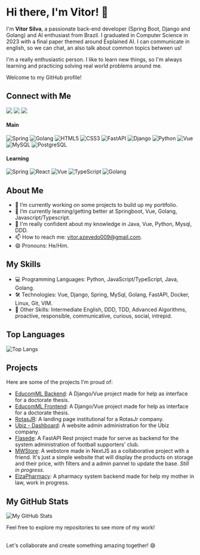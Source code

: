 # Hi there, I'm Vitor! 👋

I'm **Vitor Silva**, a passionate back-end developer (Spring Boot, Django and Golang) and AI enthusiast from Brazil. I graduated in Computer Science in 2023 with a final paper themed around Explained AI. I can communicate in english, so we can chat, an also talk about common topics between us!

I'm a really enthusiastic person. I like to learn new things, so I'm always learning and practicing solving real world problems around me.

Welcome to my GitHub profile! 

## Connect with Me

<div>
<a href="https://www.linkedin.com/in/vitor-azevedo-180999161/" target="_blank"><img loading="lazy" src="https://img.shields.io/badge/-LinkedIn-%230077B5?style=for-the-badge&logo=linkedin&logoColor=white" target="_blank"></a>  
<a href="https://instagram.com/fitor09" target="_blank"><img loading="lazy" src="https://img.shields.io/badge/-Instagram-%23E4405F?style=for-the-badge&logo=instagram&logoColor=white" target="_blank"></a>
<a href = "mailto:contato@vitor.azevedo009@gmail.com"><img loading="lazy" src="https://img.shields.io/badge/Gmail-D14836?style=for-the-badge&logo=gmail&logoColor=white" target="_blank"></a> 
</div>

#### Main
![Spring](https://img.shields.io/badge/Spring-6DB33F?style=for-the-badge&logo=spring&logoColor=white)
![Golang](https://img.shields.io/badge/Go-00ADD8?style=for-the-badge&logo=go&logoColor=white)
![HTML5](https://img.shields.io/badge/html5-%23E34F26.svg?style=for-the-badge&logo=html5&logoColor=white)
![CSS3](https://img.shields.io/badge/css3-%231572B6.svg?style=for-the-badge&logo=css3&logoColor=white)
![FastAPI](https://img.shields.io/badge/fastapi-109989?style=for-the-badge&logo=FASTAPI&logoColor=white)
![Django](https://img.shields.io/badge/django-%23092E20.svg?style=for-the-badge&logo=django&logoColor=white)
![Python](https://img.shields.io/badge/python-3670A0?style=for-the-badge&logo=python&logoColor=ffdd54)
![Vue](https://img.shields.io/badge/Vue%20js-35495E?style=for-the-badge&logo=vuedotjs&logoColor=4FC08D)
![MySQL](https://img.shields.io/badge/MySQL-005C84?style=for-the-badge&logo=mysql&logoColor=white)
![PostgreSQL](https://img.shields.io/badge/PostgreSQL-005C84?style=for-the-badge&logo=postgresql&logoColor=white)

#### Learning
![Spring](https://img.shields.io/badge/Spring-6DB33F?style=for-the-badge&logo=spring&logoColor=white)
![React](https://img.shields.io/badge/React-black?style=for-the-badge&logo=next.js&logoColor=white)
![Vue](https://img.shields.io/badge/Vue%20js-35495E?style=for-the-badge&logo=vuedotjs&logoColor=4FC08D)
![TypeScript](https://img.shields.io/badge/typescript-%23007ACC.svg?style=for-the-badge&logo=typescript&logoColor=white)
![Golang](https://img.shields.io/badge/Go-00ADD8?style=for-the-badge&logo=go&logoColor=white)

## About Me

- 🔭 I’m currently working on some projects to build up my portifolio.
- 🌱 I’m currently learning/getting better at Springboot, Vue, Golang, Javascript/Typescript.
- 💬 I'm really confident about my knowledge in Java, Vue, Python, Mysql, DDD.
- 📫 How to reach me: vitor.azevedo009@gmail.com.
- 😄 Pronouns: He/Him.

## My Skills

- 💻 Programming Languages: Python, JavaScript/TypeScript, Java, Golang.
- 🛠️ Technologies: Vue, Django, Spring, MySql, Golang, FastAPI, Docker, Linux, Git, VIM.
- 🧩 Other Skills: Intermediate English, DDD, TDD, Advanced Algorithms, proactive,
                  responsible, communicative, curious, social, intrepid.

## Top Languages

![Top Langs](https://github-readme-stats.vercel.app/api/top-langs/?username=adrysonfreitas)

## Projects

Here are some of the projects I'm proud of:

- [EducomML Backend](https://github.com/MtheusWilliam/EducomML_Back): A Django/Vue project made for help as interface for a doctorate thesis.
- [EducomML Frontend](https://github.com/MtheusWilliam/EducomML_Front): A Django/Vue project made for help as interface for a doctorate thesis.
- [RotasJR](https://rotasjr-968ad.web.app/): A landing page institutional for a RotasJr company.
- [Ubiz - Dashboard](https://ubiz-ed737.web.app/): A website admin administration for the Ubiz company.
- [Flasede](https://github.com/vitorAzevedo09/flasede-api): A FastAPI Rest project made for serve as backend for the system administration of football supporters' club.
- [MWStore](https://github.com/mwmodaesportiva/mwmodaesportiva_ecommerce): A webstore made in NextJS as a collaborative project with a friend. It's just a simple website that will display the products on storage and their price, with filters and a admin pannel to update the base. _Still in progress_.
- [ElzaPharmacy](https://github.com/vitorAzevedo09/pharmacy-system): A pharmacy system backend made for help my mother in law, work in progress. 

## My GitHub Stats

![My GitHub Stats](https://github-readme-stats.vercel.app/api?username=vitorAzevedo09&show_icons=true&count_private=true)

Feel free to explore my repositories to see more of my work!

<br>
Let's collaborate and create something amazing together! 😄
